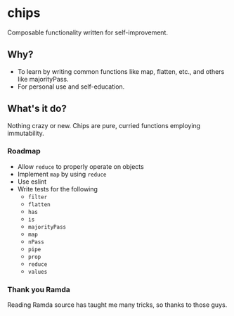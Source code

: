 # chips
Composable functionality written for self-improvement.

## Why?
- To learn by writing common functions like map, flatten, etc., and others like majorityPass.
- For personal use and self-education.

## What's it do?
Nothing crazy or new. Chips are pure, curried functions employing immutability.

### Roadmap
* Allow `reduce` to properly operate on objects
* Implement `map` by using `reduce`
* Use eslint
* Write tests for the following
    * `filter`
    * `flatten`
    * `has`
    * `is`
    * `majorityPass`
    * `map`
    * `nPass`
    * `pipe`
    * `prop`
    * `reduce`
    * `values`

### Thank you Ramda
Reading Ramda source has taught me many tricks, so thanks to those guys.
